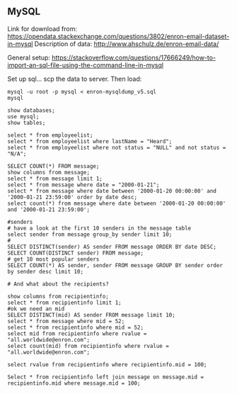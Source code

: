 ## MySQL

Link for download from: https://opendata.stackexchange.com/questions/3802/enron-email-dataset-in-mysql
Description of data: http://www.ahschulz.de/enron-email-data/

General setup: https://stackoverflow.com/questions/17666249/how-to-import-an-sql-file-using-the-command-line-in-mysql


Set up sql... scp the data to server. Then load:


~~~
mysql -u root -p mysql < enron-mysqldump_v5.sql
mysql
~~~

~~~
show databases;
use mysql;
show tables;

select * from employeelist;
select * from employeelist where lastName = "Heard";
select * from employeelist where not status = "NULL" and not status = "N/A";

SELECT COUNT(*) FROM message;
show columns from message;
select * from message limit 1;
select * from message where date = "2000-01-21";
select * from message where date between '2000-01-20 00:00:00' and '2000-01-21 23:59:00' order by date desc;
select count(*) from message where date between '2000-01-20 00:00:00' and '2000-01-21 23:59:00';

#senders
# have a look at the first 10 senders in the message table
select sender from message group_by sender limit 10;
# 
SELECT DISTINCT(sender) AS sender FROM message ORDER BY date DESC;
SELECT COUNT(DISTINCT sender) FROM message;
# get 10 most popular senders
SELECT COUNT(*) AS sender, sender FROM message GROUP BY sender order by sender desc limit 10;

# And what about the recipients?

show columns from recipientinfo;
select * from recipientinfo limit 1;
#ok we need an mid
SELECT DISTINCT(mid) AS sender FROM message limit 10;
select * from message where mid = 52;
select * from recipientinfo where mid = 52;
select mid from recipientinfo where rvalue = "all.worldwide@enron.com";
select count(mid) from recipientinfo where rvalue = "all.worldwide@enron.com";

select rvalue from recipientinfo where recipientinfo.mid = 100;

Select * from recipientinfo left join message on message.mid = recipientinfo.mid where message.mid = 100;

~~~
